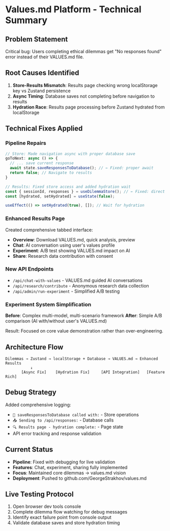 # Values.md Platform - Technical Summary

## Problem Statement
Critical bug: Users completing ethical dilemmas get "No responses found" error instead of their VALUES.md file.

## Root Causes Identified
1. **Store-Results Mismatch**: Results page checking wrong localStorage key vs Zustand persistence
2. **Async Timing**: Database saves not completing before navigation to results
3. **Hydration Race**: Results page processing before Zustand hydrated from localStorage

## Technical Fixes Applied

### Pipeline Repairs
```typescript
// Store: Made navigation async with proper database save
goToNext: async () => {
  // ... save current response
  await state.saveResponsesToDatabase(); // ← Fixed: proper await
  return false; // Navigate to results
}

// Results: Fixed store access and added hydration wait
const { sessionId, responses } = useDilemmaStore(); // ← Fixed: direct store access
const [hydrated, setHydrated] = useState(false);

useEffect(() => setHydrated(true), []); // Wait for hydration
```

### Enhanced Results Page
Created comprehensive tabbed interface:
- **Overview**: Download VALUES.md, quick analysis, preview
- **Chat**: AI conversation using user's values profile  
- **Experiment**: A/B test showing VALUES.md impact on AI
- **Share**: Research data contribution with consent

### New API Endpoints
- `/api/chat-with-values` - VALUES.md guided AI conversations
- `/api/research/contribute` - Anonymous research data collection
- `/api/admin/run-experiment` - Simplified A/B testing

### Experiment System Simplification
**Before**: Complex multi-model, multi-scenario framework
**After**: Simple A/B comparison (AI with/without user's VALUES.md)

Result: Focused on core value demonstration rather than over-engineering.

## Architecture Flow
```
Dilemmas → Zustand → localStorage + Database → VALUES.md → Enhanced Results
           ↓
       [Async Fix]    [Hydration Fix]     [API Integration]   [Feature Rich]
```

## Debug Strategy
Added comprehensive logging:
- `💾 saveResponsesToDatabase called with:` - Store operations
- `📤 Sending to /api/responses:` - Database calls  
- `🔍 Results page - hydration complete:` - Page state
- API error tracking and response validation

## Current Status
- **Pipeline**: Fixed with debugging for live validation
- **Features**: Chat, experiment, sharing fully implemented
- **Focus**: Maintained core dilemmas → values.md vision
- **Deployment**: Pushed to github.com/GeorgeStrakhov/values.md

## Live Testing Protocol
1. Open browser dev tools console
2. Complete dilemma flow watching for debug messages
3. Identify exact failure point from console output
4. Validate database saves and store hydration timing